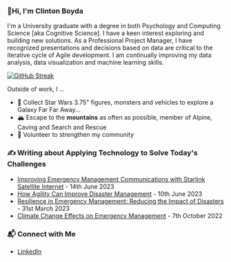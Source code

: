 ### 👋Hi, I'm Clinton Boyda

I'm a University graduate with a degree in both Psychology and Computing Science [aka Cognitive Science]. I have a keen interest exploring and building new solutions.  As a Professional Project Manager, I have recognized presentations and decisions based on data are critical to the iterative cycle of Agile development.  I am continually improving my data analysis, data visualization and machine learning skills.  

[![GitHub Streak](https://streak-stats.demolab.com?user=cboyda&theme=tokyonight&hide_border=true&mode=weekly&card_width=700)](https://git.io/streak-stats)

Outside of work, I ... 
* 📡 Collect Star Wars 3.75" figures, monsters and vehicles to explore a Galaxy Far Far Away...
* 🏔️ Escape to the **mountains** as often as possible, member of Alpine, Caving and Search and Rescue
* 🙌 Volunteer to strengthen my community

### ✍️ Writing about Applying Technology to Solve Today's Challenges
* [Improving Emergency Management Communications with Starlink Satellite Internet](https://www.linkedin.com/pulse/improving-emergency-management-communications-starlink) - 14th June 2023
* [How Agility Can Improve Disaster Management](https://www.linkedin.com/pulse/how-agility-can-improve-disaster-management-d4h-technologies) - 10th June 2023
* [Resilience in Emergency Management: Reducing the Impact of Disasters](https://www.linkedin.com/pulse/resilience-emergency-management-reducing-impact-disasters) - 31st March 2023
* [Climate Change Effects on Emergency Management](https://www.linkedin.com/pulse/climate-change-effects-emergency-management-d4h-technologies) - 7th October 2022

### 📬 Connect with Me
* [LinkedIn](https://www.linkedin.com/in/clintonboyda/)

